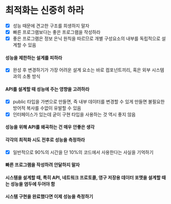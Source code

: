 # 최적화는 신중히 하라
- [x] 성능 때문에 견고한 구조를 희생하지 말자
- [x] 빠른 프로그램보다는 좋은 프로그램을 작성하라
- [x] 좋은 프로그램은 정보 은닉 원칙을 따르므로 개별 구성요소의 내부를 독립적으로 설계할 수 있음
#### 성능을 제한하는 설계를 피하라
- [x] 완성 후 변경하기가 가장 어려운 설계 요소는 바로 컴포넌트끼리, 혹은 외부 시스템과의 소통 방식
#### API를 설계할 때 성능에 주는 영향을 고려하라
- [x] public 타입을 가변으로 만들면, 즉 내부 데이터를 변경할 수 있게 만들면 불필요한 방어적 복사를 수없이 유발할 수 있음
- [x] 인터페이스가 있는데 굳이 구현 타입을 사용하는 것 역시 좋지 않음
#### 성능을 위해 API를 왜곡하는 건 매우 안좋은 생각
#### 각각의 최적화 시도 전후로 성능을 측정하라
- [x] 일반적으로 90%의 시간을 단 10%의 코드에서 사용한다는 사실을 기억하기
#### 빠른 프로그램을 작성하려 안달하지 말자
#### 시스템을 설계할 때, 특히 API, 네트워크 프로토콜, 영구 저장용 데이터 포맷을 설계할 때는 성능을 염두에 두어야 함
#### 시스템 구현을 완료했다면 이제 성능을 측정하기